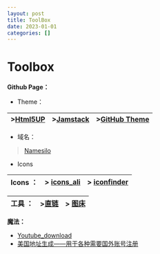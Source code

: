 ```yaml
---
layout: post
title: ToolBox
date: 2023-01-01
categories: []
---
```



# Toolbox

**Github Page：**

* Theme：  

| >[Html5UP](https://html5up.net/) |  >[Jamstack](https://jamstackthemes.dev/theme/jekyll-theme-serial-programmer/)   | >[GitHub Theme](https://pages.github.com/themes/)    |
|----------------------------------| ------------ | ------------ |



* 域名：
> [Namesilo](https://www.namesilo.com/account/)


* Icons

| Icons ： | > [icons_ali](https://www.iconfont.cn/search/index?searchType=icon&q=csdn)  |  > [iconfinder](https://www.iconfinder.com/search/icons?family=fluent-regular-20px) |
|---------| ------------ | ------------ |



| 工具 ： | >[直链](https://easylink.cc/)  | > [图床](https://www.imgtp.com/) |
|------| ------------ |--------------------------------|


**魔法：**
* [Youtube_download](https://www.videofk.com/zh-CN/youtube-video-download/search?url=https%3A%2F%2Fwww.youtube.com%2Fplaylist%3Flist%3DPLUrc6zMircTVir0vpmLHAtINCvoOHiGRC&select=youtube)
* [美国地址生成——用于各种需要国外账号注册](https://www.meiguodizhi.com/)


